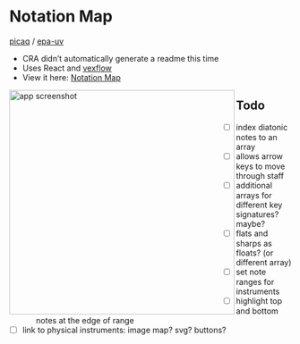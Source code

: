 # Notation Map
[picaq](https://github.com/picaq) / [epa-uv](https://github.com/picaq/notation-map)
- CRA didn’t automatically generate a readme this time
- Uses React and [vexflow](https://github.com/0xfe/vexflow) 
- View it here: [Notation Map](https://picaq.github.io/notation-map/)
<img src="https://github.com/picaq/notation-map/assets/34908590/4d3f0d1d-525e-4e47-9623-e226b49a13b7" alt="app screenshot" width="402" align=left>

## Todo
- [ ] index diatonic notes to an array
  - [ ] allows arrow keys to move through staff
  - [ ] additional arrays for different key signatures? maybe?
- [ ] flats and sharps as floats? (or different array)
- [ ] set note ranges for instruments
  - [ ] highlight top and bottom notes at the edge of range 
- [ ] link to physical instruments: image map? svg? buttons?
